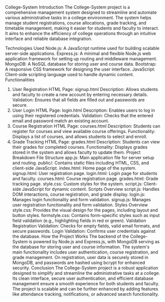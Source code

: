 College-System
Introduction
The College-System project is a comprehensive management system designed to streamline and automate various administrative tasks in a college environment. The system helps manage student registrations, course allocations, grade tracking, and timetable management, making it easier for students and faculty to interact. It aims to enhance the efficiency of college operations through an intuitive interface and reliable database integration.

Technologies Used
Node.js: A JavaScript runtime used for building scalable server-side applications.
Express.js: A minimal and flexible Node.js web application framework for setting up routing and middleware management.
MongoDB: A NoSQL database for storing user and course data.
Bootstrap: A responsive CSS framework for designing the user interface.
JavaScript: Client-side scripting language used to handle dynamic content.
Functionalities
1. User Registration
HTML Page: signup.html
Description: Allows students and faculty to create a new account by entering necessary details.
Validation: Ensures that all fields are filled out and passwords are secure.
2. User Login
HTML Page: login.html
Description: Enables users to log in using their registered credentials.
Validation: Checks that the entered email and password match an existing account.
3. Course Registration
HTML Page: courses.html
Description: Students can register for courses and view available course offerings.
Functionality: Displays a list of courses, and allows students to select and enroll.
4. Grade Tracking
HTML Page: grades.html
Description: Students can view their grades for completed courses.
Functionality: Displays grades stored in the system and allows faculty to update them.
Project Breakdown
File Structure
app.js: Main application file for server setup and routing.
public/: Contains static files including HTML, CSS, and client-side JavaScript.
index.html: Home page of the system.
signup.html: User registration page.
login.html: Login page for students and faculty.
courses.html: Course registration page.
grades.html: Grade tracking page.
style.css: Custom styles for the system.
script.js: Client-side JavaScript for dynamic content.
Scripts Overview
script.js: Handles DOM interactions, course registration, and grade display.
login.js: Manages login functionality and form validation.
signup.js: Manages user registration functionality and form validation.
Styles Overview
style.css: Provides the visual design for the pages, including layout and button styles.
formstyle.css: Contains form-specific styles such as input field validation (e.g., highlighting fields in red or green).
Validation
Registration Validation: Checks for empty fields, valid email formats, and secure passwords.
Login Validation: Confirms user credentials against the database.
How the Project Works
The backend of the College-System is powered by Node.js and Express.js, with MongoDB serving as the database for storing user and course information.
The system's main functionality includes user authentication, course registration, and grade management.
On registration, user data is securely stored in MongoDB, and passwords are hashed using bcrypt for enhanced security.
Conclusion
The College-System project is a robust application designed to simplify and streamline the administrative tasks at a college. Its clean interface, secure user authentication, and efficient database management ensure a smooth experience for both students and faculty. The project is scalable and can be further enhanced by adding features like attendance tracking, notifications, or advanced search functionality.